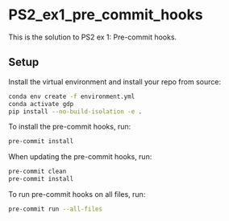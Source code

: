 # PS2_ex1_pre_commit_hooks

This is the solution to PS2 ex 1: Pre-commit hooks.

## Setup

Install the virtual environment and install your repo from source:

```bash
conda env create -f environment.yml
conda activate gdp
pip install --no-build-isolation -e .
```

To install the pre-commit hooks, run:

```bash
pre-commit install
```

When updating the pre-commit hooks, run:

```bash
pre-commit clean
pre-commit install
```

To run pre-commit hooks on all files, run:

```bash
pre-commit run --all-files
```
